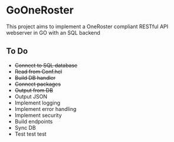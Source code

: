 # GoOneRoster
This project aims to implement a OneRoster compliant RESTful API webserver in GO with an SQL backend

## To Do
- ~~Connect to SQL database~~
- ~~Read from Conf.hcl~~
- ~~Build DB handler~~
- ~~Connect packages~~
- ~~Output from DB~~
- Output JSON
- Implement logging
- Implement error handling
- Implement security
- Build endpoints
- Sync DB
- Test test test
